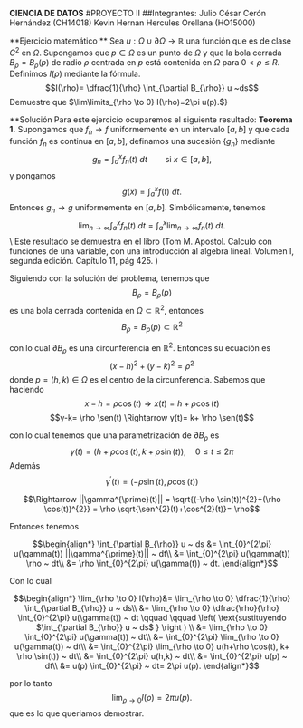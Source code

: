 **CIENCIA DE DATOS**
#PROYECTO II
##Integrantes:
Julio César Cerón Hernández (CH14018)
Kevin Hernan Hercules Orellana (HO15000)

**Ejercicio matemático
** Sea $u:\Omega \cup \partial \Omega \to \mathbb{R}$ una función que es de clase $C^{2}$ en $\Omega$. Supongamos que $p \in \Omega$ es un punto de $\Omega$ y que la bola cerrada $B_{\rho}=B_{\rho}(p)$ de radio $\rho$ centrada en $p$ está contenida en $\Omega$ para $0 < \rho \leq R$. Definimos $I(\rho)$ mediante la fórmula.
$$I(\rho)= \dfrac{1}{\rho} \int_{\partial B_{\rho}} u ~ds$$
Demuestre que $\lim\limits_{\rho \to 0} I(\rho)=2\pi u(p).$}

**Solución
Para este ejercicio ocuparemos el siguiente resultado:
$\textbf{Teorema 1.}$ Supongamos que $f_{n} \to f$ uniformemente en un intervalo $[a,b]$ y que cada función $f_{n}$ es continua en $[a,b]$, definamos una sucesión $\{ g_{n} \}$ mediante
$$g_{n}= \int_{a}^{x} f_{n}(t) ~ dt \qquad \text{si $x \in [a,b]$,}$$
y pongamos 
$$g(x)= \int_{a}^{x} f(t) ~ dt.$$
Entonces $g_{n} \to g$ uniformemente en $[a,b]$. Simbólicamente, tenemos
$$\lim_{n \to \infty} \int_{a}^{x} f_{n}(t) ~ dt = \int_{a}^{x} \lim_{n \to \infty} f_{n}(t) ~ dt.$$\\
Este resultado se demuestra en el libro (Tom M. Apostol. Calculo con funciones de una variable, con una introducción al algebra lineal. Volumen I, segunda edición. Capítulo 11, pág 425. )

Siguiendo con la solución del problema, tenemos que 
$$B_{\rho}=B_{\rho}(p)$$
es una bola cerrada contenida en $\Omega \subset \mathbb{R}^{2}$, entonces
$$B_{\rho}= B_{\rho}(p) \subset \mathbb{R}^{2}$$

con lo cual $\partial B_{\rho}$ es una circunferencia en $\mathbb{R}^{2}$. Entonces su ecuación es
$$(x-h)^{2}+(y-k)^{2}= \rho ^{2}$$
donde  $p=(h,k) \in \Omega$ es el centro de la circunferencia. Sabemos que haciendo
$$x-h= \rho \cos(t) \Rightarrow x(t)=h+\rho \cos(t)$$
$$y-k= \rho \sen(t) \Rightarrow y(t)= k+ \rho \sen(t)$$

con lo cual tenemos que una parametrización de $\partial B_{\rho}$ es
$$\gamma(t)=(h+\rho \cos(t), k+ \rho \sin(t)), \quad 0 \leq t \leq 2\pi$$
Además
$$\gamma^{\prime}(t)=(- \rho \sin(t), \rho \cos(t)) $$

$$\Rightarrow ||\gamma^{\prime}(t)|| = \sqrt{(-\rho \sin(t))^{2}+(\rho \cos(t))^{2}} = \rho \sqrt{\sen^{2}(t)+\cos^{2}(t)}= \rho$$

Entonces tenemos

$$\begin{align*}
  \int_{\partial B_{\rho}} u ~ ds &= \int_{0}^{2\pi} u(\gamma(t)) ||\gamma^{\prime}(t)|| ~ dt\\
  &= \int_{0}^{2\pi} u(\gamma(t)) \rho ~ dt\\
  &= \rho \int_{0}^{2\pi} u(\gamma(t)) ~ dt.
\end{align*}$$



Con lo cual

$$\begin{align*}
  \lim_{\rho \to 0} I(\rho)&= \lim_{\rho \to 0} \dfrac{1}{\rho} \int_{\partial B_{\rho}} u ~ ds\\
  &= \lim_{\rho \to 0} \dfrac{\rho}{\rho} \int_{0}^{2\pi} u(\gamma(t)) ~ dt \qquad \qquad \left( \text{sustituyendo $\int_{\partial B_{\rho}} u ~ ds$ } \right ) \\
  &= \lim_{\rho \to 0} \int_{0}^{2\pi} u(\gamma(t)) ~ dt\\
  &=  \int_{0}^{2\pi} \lim_{\rho \to 0} u(\gamma(t)) ~ dt\\
  &= \int_{0}^{2\pi} \lim_{\rho \to 0} u(h+\rho \cos(t), k+ \rho \sin(t)) ~ dt\\
  &= \int_{0}^{2\pi} u(h,k) ~ dt\\
  &= \int_{0}^{2\pi} u(p) ~ dt\\
  &= u(p) \int_{0}^{2\pi} ~ dt= 2\pi u(p).
\end{align*}$$

por lo tanto 
$$\lim_{\rho \to 0} I(\rho)= 2\pi u(p).$$
que es lo que queriamos demostrar.
